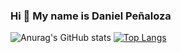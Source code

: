 ### Hi 👋 My name is Daniel Peñaloza

![Anurag's GitHub stats](https://github-readme-stats.vercel.app/api?username=Pholluxion&hide=contribs&theme=dark&show_icons=true)
[![Top Langs](https://github-readme-stats.vercel.app/api/top-langs/?username=Pholluxion)](https://github.com/Pholluxion/github-readme-stats)
